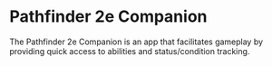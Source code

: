 # Pathfinder 2e Companion

The Pathfinder 2e Companion is an app that facilitates gameplay by providing quick access to abilities and status/condition tracking.